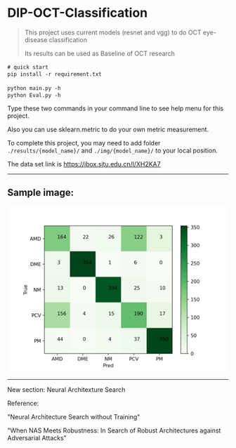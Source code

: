 # DIP-OCT-Classification

> This project uses current models (resnet and vgg) to do OCT eye-disease classification
>
> Its results can be used as Baseline of OCT research

```shell
# quick start
pip install -r requirement.txt

python main.py -h
python Eval.py -h
```

Type these two commands in your command line to see help menu for this project.

Also you can use sklearn.metric to do your own metric measurement.

To complete this project, you may need to add folder `./results/{model_name}/` and `./img/{model_name}/` to your local position.

The data set link is https://jbox.sjtu.edu.cn/l/XH2KA7

---

## Sample image:
![image](https://github.com/cyberkillor/DIP-OCT-Classification/blob/main/img/Best-cm-img8.png)

---

New section: Neural Architexture Search

Reference: 

"Neural Architecture Search without Training"

"When NAS Meets Robustness: In Search of Robust Architectures against Adversarial Attacks"
